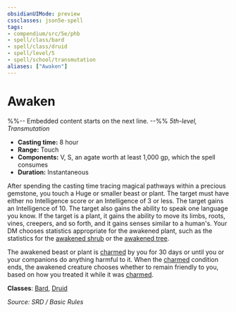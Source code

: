 ```yaml
---
obsidianUIMode: preview
cssclasses: json5e-spell
tags:
- compendium/src/5e/phb
- spell/class/bard
- spell/class/druid
- spell/level/5
- spell/school/transmutation
aliases: ["Awaken"]
---
```

# Awaken
%%-- Embedded content starts on the next line. --%%
*5th-level, Transmutation*  

- **Casting time:** 8 hour
- **Range:** Touch
- **Components:** V, S, an agate worth at least 1,000 gp, which the spell consumes
- **Duration:** Instantaneous

After spending the casting time tracing magical pathways within a precious gemstone, you touch a Huge or smaller beast or plant. The target must have either no Intelligence score or an Intelligence of 3 or less. The target gains an Intelligence of 10. The target also gains the ability to speak one language you know. If the target is a plant, it gains the ability to move its limbs, roots, vines, creepers, and so forth, and it gains senses similar to a human's. Your DM chooses statistics appropriate for the awakened plant, such as the statistics for the [awakened shrub](awakened-shrub.md) or the [awakened tree](awakened-tree.md).

The awakened beast or plant is [charmed](Conditions.md#charmed) by you for 30 days or until you or your companions do anything harmful to it. When the [charmed](Conditions.md#charmed) condition ends, the awakened creature chooses whether to remain friendly to you, based on how you treated it while it was [charmed](Conditions.md#charmed).

**Classes**: [Bard](Bard.md), [Druid](System%20Resources/DND%20Wiki/Classes/Druid/Druid.md)

*Source: SRD / Basic Rules*
